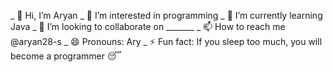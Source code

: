 _ 👋 Hi, I’m Aryan
_ 👀 I’m interested in programming 
_ 🌱 I’m currently learning Java
_ 💞️ I’m looking to collaborate on _______
_ 📫 How to reach me @aryan28-s
_ 😄 Pronouns: Ary
_ ⚡ Fun fact: If you sleep too much, you will become a programmer 😴
